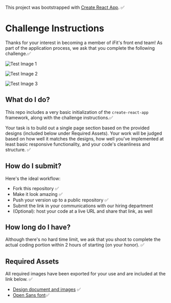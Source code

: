 This project was bootstrapped with [Create React App](https://github.com/facebook/create-react-app). ✅

# Challenge Instructions

Thanks for your interest in becoming a member of iFit's front end team! As part of the application process, we ask that you complete the following challenge.✅


![Test Image 1](SlideOne.png)

![Test Image 2](SlideTwo.png)

![Test Image 3](SlideThree.png)

## What do I do?

This repo includes a very basic initialization of the `create-react-app` framework, along with the challenge instructions.✅

Your task is to build out a single page section based on the provided designs (included below under Required Assets). Your work will be judged based on how well it matches the designs, how well you've implemented at least basic responsive functionality, and your code's cleanliness and structure. ✅

## How do I submit?

Here's the ideal workflow:
- Fork this repository ✅
- Make it look amazing ✅
- Push your version up to a public repository ✅
- Submit the link in your communications with our hiring department
- (Optional): host your code at a live URL and share that link, as well 

## How long do I have?

Although there's no hard time limit, we ask that you shoot to complete the actual coding portion within 2 hours of starting (on your honor). ✅

## Required Assets

All required images have been exported for your use and are included at the link below. ✅

- [Design document and images](https://www.dropbox.com/sh/qszv92itgpf317c/AAAynYQ_ERvkm0e5MaDivyqfa?dl=0) ✅
- [Open Sans font](https://fonts.google.com/specimen/Open+Sans)✅